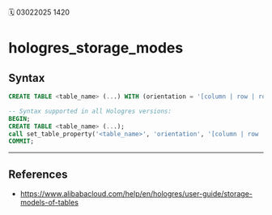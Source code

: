 🗓️ 03022025 1420

# hologres_storage_modes

## Syntax
```sql
CREATE TABLE <table_name> (...) WITH (orientation = '[column | row | row,column]');

-- Syntax supported in all Hologres versions:
BEGIN;
CREATE TABLE <table_name> (...);
call set_table_property('<table_name>', 'orientation', '[column | row | row,column]');
COMMIT;
```

---
## References
- https://www.alibabacloud.com/help/en/hologres/user-guide/storage-models-of-tables